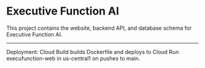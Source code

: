 # Executive Function AI

This project contains the website, backend API, and database schema for Executive Function AI.

---
Deployment: Cloud Build builds Dockerfile and deploys to Cloud Run execufunction-web in us-central1 on pushes to main.

